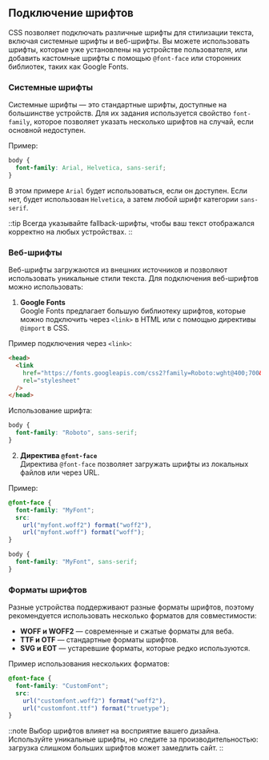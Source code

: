 ## Подключение шрифтов

CSS позволяет подключать различные шрифты для стилизации текста, включая системные шрифты и веб-шрифты. Вы можете использовать шрифты, которые уже установлены на устройстве пользователя, или добавить кастомные шрифты с помощью `@font-face` или сторонних библиотек, таких как Google Fonts.

### Системные шрифты

Системные шрифты — это стандартные шрифты, доступные на большинстве устройств. Для их задания используется свойство `font-family`, которое позволяет указать несколько шрифтов на случай, если основной недоступен.

Пример:

```css
body {
  font-family: Arial, Helvetica, sans-serif;
}
```

В этом примере `Arial` будет использоваться, если он доступен. Если нет, будет использован `Helvetica`, а затем любой шрифт категории `sans-serif`.

::tip
Всегда указывайте fallback-шрифты, чтобы ваш текст отображался корректно на любых устройствах.
::

### Веб-шрифты

Веб-шрифты загружаются из внешних источников и позволяют использовать уникальные стили текста. Для подключения веб-шрифтов можно использовать:

1. **Google Fonts**  
   Google Fonts предлагает большую библиотеку шрифтов, которые можно подключить через `<link>` в HTML или с помощью директивы `@import` в CSS.

Пример подключения через `<link>`:

```html
<head>
  <link
    href="https://fonts.googleapis.com/css2?family=Roboto:wght@400;700&display=swap"
    rel="stylesheet"
  />
</head>
```

Использование шрифта:

```css
body {
  font-family: "Roboto", sans-serif;
}
```

2. **Директива `@font-face`**  
   Директива `@font-face` позволяет загружать шрифты из локальных файлов или через URL.

Пример:

```css
@font-face {
  font-family: "MyFont";
  src:
    url("myfont.woff2") format("woff2"),
    url("myfont.woff") format("woff");
}

body {
  font-family: "MyFont", sans-serif;
}
```

### Форматы шрифтов

Разные устройства поддерживают разные форматы шрифтов, поэтому рекомендуется использовать несколько форматов для совместимости:

- **WOFF и WOFF2** — современные и сжатые форматы для веба.
- **TTF и OTF** — стандартные форматы шрифтов.
- **SVG и EOT** — устаревшие форматы, которые редко используются.

Пример использования нескольких форматов:

```css
@font-face {
  font-family: "CustomFont";
  src:
    url("customfont.woff2") format("woff2"),
    url("customfont.ttf") format("truetype");
}
```

::note
Выбор шрифтов влияет на восприятие вашего дизайна. Используйте уникальные шрифты, но следите за производительностью: загрузка слишком больших шрифтов может замедлить сайт.
::
